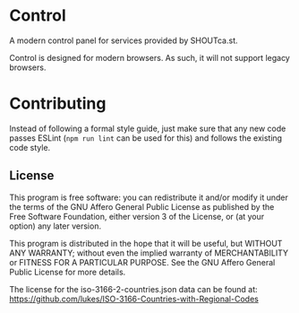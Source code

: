 # Control

A modern control panel for services provided by SHOUTca.st.

Control is designed for modern browsers. As such, it will not support legacy browsers.

# Contributing

Instead of following a formal style guide, just make sure that any new
code passes ESLint (`npm run lint` can be used for this)
and follows the existing code style.

## License

This program is free software: you can redistribute it and/or modify
it under the terms of the GNU Affero General Public License as
published by the Free Software Foundation, either version 3 of the
License, or (at your option) any later version.

This program is distributed in the hope that it will be useful,
but WITHOUT ANY WARRANTY; without even the implied warranty of
MERCHANTABILITY or FITNESS FOR A PARTICULAR PURPOSE.  See the
GNU Affero General Public License for more details.

The license for the iso-3166-2-countries.json data can be found at:
https://github.com/lukes/ISO-3166-Countries-with-Regional-Codes
